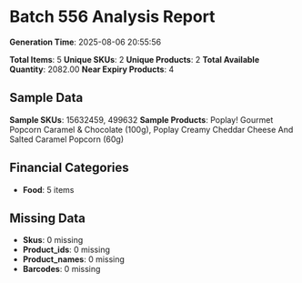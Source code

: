 # Batch 556 Analysis Report

**Generation Time**: 2025-08-06 20:55:56

**Total Items**: 5
**Unique SKUs**: 2
**Unique Products**: 2
**Total Available Quantity**: 2082.00
**Near Expiry Products**: 4

## Sample Data
**Sample SKUs**: 15632459, 499632
**Sample Products**: Poplay! Gourmet Popcorn Caramel & Chocolate (100g), Poplay Creamy Cheddar Cheese And Salted Caramel Popcorn (60g)

## Financial Categories
- **Food**: 5 items

## Missing Data
- **Skus**: 0 missing
- **Product_ids**: 0 missing
- **Product_names**: 0 missing
- **Barcodes**: 0 missing
